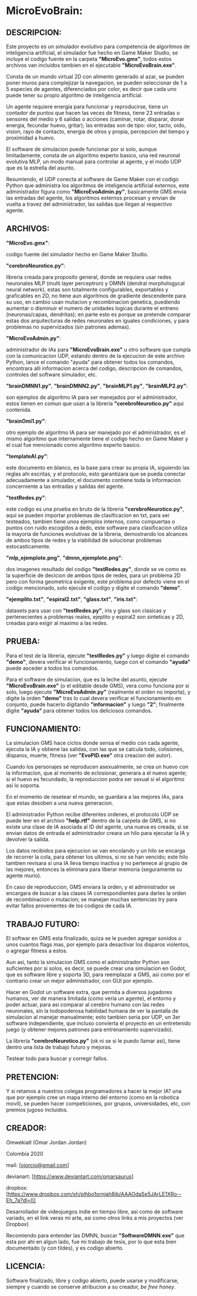 # MicroEvoBrain:

## DESCRIPCION:

Este proyecto es un simulador evolutivo para competencia de algoritmos de
inteligencia artificial, el simulador fue hecho en Game Maker Studio, se
incluye el codigo fuente en la carpeta **"MicroEvo.gmx"**, todos estos archivos
van incluidos tambien en el ejecutable **"MicroEvoBrain.exe"**.

Consta de un mundo virtual 2D con alimento generado al azar, se pueden poner
muros para complejizar la navegacion, se pueden seleccionar de 1 a 5 especies
de agentes, diferenciados por color, es decir que cada uno puede tener su propio
algoritmo de inteligencia artificial.

Un agente requiere energia para funcionar y reproducirse, tiene un contador de
puntos que hacen las veces de fitness, tiene 23 entradas o sensores del medio y
6 salidas o acciones (caminar, rotar, disparar, donar energia, fecundar huevo,
gritar); las entradas son de tipo: olor, tacto, oido, vision, rayo de contacto,
energia de otros y propia, percepcion del tiempo y proximidad a huevo.

El software de simulacion puede funcionar por si solo, aunque limitadamente,
consta de un algoritmo experto basico, una red neuronal evolutiva MLP, un modo
manual para controlar al agente, y el modo UDP que es la estrella del asunto.

Resumiendo, el UDP conecta al software de Game Maker con el codigo Python que
administra los algoritmos de inteligencia artificial externos, este administrador
figura como **"MicroEvoAdmin.py"**, basicamente GMS envia las entradas del agente, los
algoritmos externos procesan y envian de vuelta a travez del administrador, las
salidas que llegan al respectivo agente.

## ARCHIVOS:

**"MicroEvo.gmx"**:

codigo fuente del simulador hecho en Game Maker Studio.

**"cerebroNeurotico.py"**:

libreria creada para proposito general, donde se requiera usar redes neuronales
MLP (multi layer perceptron) y DMNN (dendral morphologycal neural network), estas
son totalmente configurables, exportables y graficables en 2D, no tiene aun
algoritmos de gradiente descendente para su uso, en cambio usan mutacion y
recombinacion genetica, puediendo aumentar o disminuir el numero de unidades
logicas durante el entreno (neuronas/capas, dendritas); en parte esto es porque
se pretende comparar estas dos arquitecturas de redes neuronales en iguales
condiciones, y para problemas no supervizados (sin patrones ademas).

**"MicroEvoAdmin.py"**:

administrador de IAs para **"MicroEvoBrain.exe"** u otro software que cumpla con la
comunicacion UDP, estando dentro de la ejecucion de este archivo Python, lance
el comando "ayuda" para obtener todos los comandos, encontrara alli informacion
acerca del codigo, descripcion de comandos, controles del software simulador, etc.

**"brainDMNN1.py"**, **"brainDMNN2.py"**, **"brainMLP1.py"**, **"brainMLP2.py"**:

son ejemplos de algoritmo IA para ser manejados por el administrador, estos tienen
en comun que usan a la libreria **"cerebroNeurotico.py"** aqui contenida.

**"brainOmi1.py"**:

otro ejemplo de algoritmo IA para ser manejado por el administrador, es el mismo
algoritmo que internamente tiene el codigo hecho en Game Maker y el cual fue
mencionado como algoritmo experto basico.

**"templateAI.py"**:

este documento en blanco, es la base para crear su propia IA, siguiendo las reglas
ahi escritas, y el protocolo, esto garantizara que se pueda conectar adecuadamente
a simulador, el documento contiene toda la informacion concerniente a las entradas
y salidas del agente.

**"testRedes.py"**:

este codigo es una prueba en bruto de la libreria **"cerebroNeurotico.py"**, aqui se
pueden importar problemas de clasificacion en txt, para ser testeados, tambien
tiene unos ejemplos internos, como compuertas o puntos con ruido escogidos a dedo,
este software para clasificacion utiliza la mayoria de funciones evolutivas de
la libreria, demostrando los alcances de ambos tipos de redes y la viabilidad de
solucionar problemas estocasticamente.

**"mlp_ejemplote.png"**, **"dmnn_ejemplote.png"**:

dos imagenes resultado del codigo **"testRedes.py"**, donde se ve como es la
superficie de decicion de ambos tipos de redes, para un problema 2D pero con forma
geometrica exigente, este problema por defecto viene en el codigo mencionado, solo
ejecute el codigo y digite el comando **"demo"**.

**"ejemplito.txt"**, **"espiral2.txt"**, **"glass.txt"**, **"iris.txt"**:

datasets para usar con **"testRedes.py"**, iris y glass son clasicas y pertenecientes
a problemas reales, ejeplito y espiral2 son sinteticas y 2D, creadas para exigir
al maximo a las redes.

## PRUEBA:

Para el test de la libreria, ejecute **"testRedes.py"** y luego digite el comando
**"demo"**, devera verificar el funcionamiento, luego con el comando **"ayuda"** puede
asceder a todos los comandos.

Para el software de simulacion, que es la leche del asunto, ejecute
**"MicroEvoBrain.exe"** (o el editable desde GMS), vera como funciona por si solo,
luego ejecute **"MicroEvoAdmin.py"** (realmente el orden no importa), y digite
la orden **"demo"** tras lo cual devera verificar el funcionamiento en conjunto,
puede hacerlo digitando **"informacion"** y luego **"2"**; finalmente digite **"ayuda"** para
obtener todos los deliciosos comandos.

## FUNCIONAMIENTO:

La simulacion GMS hace ciclos donde sensa el medio con cada agente, ejecuta la IA
y obtiene las salidas, con las que se calcula todo, colisiones, disparos, muerte,
fitness (ver **"EvoPID.exe"** otra creacion del autor).

Cuando los personajes se reproducen asexualmente, se crea un huevo con la
informacion, que al momento de eclosionar, generara a el nuevo agente; si el huevo
es fecundado, la reproduccion podra ser sexual si el algoritmo asi lo soporta.

En el momento de resetear el mundo, se guardara a las mejores IAs, para que estas
desoben a una nueva generacion.

El administrador Python recibe diferentes ordenes, el protocolo UDP se puede leer
en el archivo **"help.rtf"** dentro de la carpeta de GMS, si no existe una clase de
IA asociada al ID del agente, una nueva es creada, si se envian datos de entrada
el administrador creara un hilo para ejecutar la IA y devolver la salida.

Los datos recibidos para ejecucion se van encolando y un hilo se encarga de
recorrer la cola, para obtener los ultimos, si no se han vencido; este hilo
tambien revisara si una IA lleva tiempo inactiva y no pertenece al grupio de las
mejores, entonces la eliminara para liberar memoria (seguramente su agente murio).

En caso de reproduccion, GMS enviara la orden, y el administrador se encargara
de buscar a las clases IA correspondientes para darles la orden de recombinacion
o mutacion; se manejan muchas sentencias try para evitar fallos provenientes de
los codigos de cada IA.

## TRABAJO FUTURO:

El softwar en GMS esta finalizado, quiza se le pueden agregar sonidos o unos
cuantos flags mas, por ejemplo para desactivar los disparos violentos, o agregar
fitness a estos.

Aun asi, tanto la simulacion GMS como el administrador Python son suficientes
por si solos, es decir, se puede crear una simulacion en Godot, que es software
libre y soporta 3D, para reemplazar a GMS, asi como por el contrario crear
un mejor administrador, con GUI por ejemplo.

Hacer en Godot un software extra, que permita a diversos jugadores humanos, ver
de manera limitada (como veria un agente), el entorno y poder actuar, para asi
comparar al cerebro humano con las redes neuronales, sin la todopoderosa habilidad
humana de ver la pantalla de simulacion al manejar manualmente; esto tambien
seria por UDP, un 3er software independiente, que incluso convierta el proyecto
en un entretenido juego (y obtener mejores patrones para entrenamiento
supervizado).

La libreria **"cerebroNeurotico.py"** (ok ni se si le puedo llamar asi), tiene dentro
una lista de trabajo futuro y mejoras.

Testear todo para buscar y corregir fallos.

## PRETENCION:

Y si retamos a nuestros colegas programadores a hacer la mejor IA? una que por
ejemplo cree un mapa interno del entorno (como en la robotica movil), se pueden
hacer competiciones, por grupos, universidades, etc, con premios jugoso incluidos.

## CREADOR:

Omwekiatl (Omar Jordan Jordan)

Colombia 2020

mail: [ojorcio@gmail.com]

devianart: [https://www.deviantart.com/omarsaurus]

dropbox: [https://www.dropbox.com/sh/plhbo1ornjah8jb/AAAOdaSe5JArLE1XRo--Eh_7a?dl=0]

Desarrollador de videojuegos indie en tiempo libre, asi como de software variado,
en el link veras mi arte, asi como otros links a mis proyectos (ver Dropbox)

Recomiendo para entender las DMNN, buscar **"SoftwareDMNN.exe"** que esta por ahi
en algun lado, fue mi trabajo de tesis, por lo que esta bien documentado (y con
tildes), y es codigo abierto.

## LICENCIA:

Software finalizado, libre y codigo abierto, puede usarse y modificarse, siempre y
cuando se conserve atribucion a su creador, *be free honey*.
